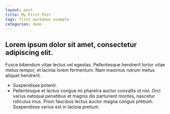 ```yaml
---
layout: post
title: My First Post
tags: first markdown example
categories: demo
---
```



## Lorem ipsum dolor sit amet, consectetur adipiscing elit. 
Fusce bibendum vitae lectus vel egestas. Pellentesque hendrerit tortor vitae metus tempor, et lacinia lorem fermentum. 
Nam maximus rutrum metus aliquet hendrerit. 
- Suspendisse potenti. 
- Pellentesque et lectus congue mi pharetra auctor convallis id nisl. 
Orci varius natoque penatibus et magnis dis parturient montes, nascetur ridiculus mus. Proin faucibus lectus auctor magna congue pretium. 
Suspendisse varius est in lacinia pretium.
